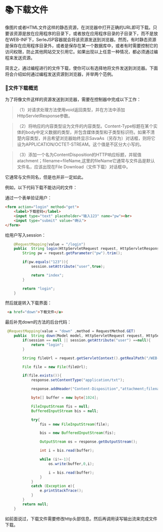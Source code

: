 # :books:下载文件 #

像图片或者HTML文件这样的静态资源，在浏览器中打开正确的URL即可下载。只要该资源是放在应用程序的目录下，或者放在应用程序目录的子目录下，而不是放在WEB-INF下，SerleJSP容器就会将该资源发送到浏览器。然而，有时静态资源是保存在应用程序目录外，或者是保存在某一个数据库中，或者有时需要控制它的访问权限，防止其他网站交叉引用它。如果出现以上任意一种情况，都必须通过编程来发送资源。

简言之，通过编程进行的文件下载，使你可以有选择地将文件发送到浏览器。下面将会介绍如何通过编程发送资源到浏览器，并举两个范例。

### :name_badge:文件下载概览 ###

为了将像文件这样的资源发送到浏览器，需要在控制器中完成以下工作：

> （1）对请求处理方法使用void返回类型，并在方法中添加HttpServletResponse参数。

> （2）将响应的内容类型设为文件的内容类型。Content-Type标题在某个实体的body中定义数据的类型，并包含媒体类型和子类型标识符。如果不清楚内容类型，并且希望浏览器始终显示SavaAs（另存为）对话框，则将它设为APPLICATION/OCTET-STREAM。这个值是不区分大小写的。

> （3）添加一个名为ContentDisposition的HTTP响应标题，并赋值atachment；filename=fileName,这里的fileName它通常与文件品是默认文件名，应该出现在File Download（文件下载）对话框中。

它通常与文件同名，但是也并非一定如此。

例如，以下代码下载不能访问的文件：

通过一个表单验证用户：

```html
<form action="login" method="get">
    <label>下载密码</label>
    <input type="text" placeholder="输入123" name="pw"><br>
    <input type="submit" value="确认">
</form>
```

给用户写入session：

```java
    @RequestMapping(value = "/login")
    public  String login(HttpServletRequest request, HttpServletResponse response, HttpSession session){
        String pw = request.getParameter("pw").trim();

        if(pw.equals("123")){
            session.setAttribute("user",true);

            return "index";
        }

        return "login";
    }
```

然后就是转入下载界面：

```html
 <a href="down">下载文件</a>
```

最后补充down的方法的后台代码：

```java
 @RequestMapping(value = "down" ,method = RequestMethod.GET)
    public  String down(Model model, HttpServletRequest request, HttpServletResponse response, HttpSession session){
        if(session == null || session.getAttribute("user") ==null){
            return "login";
        }

        String fileUrl = request.getServletContext().getRealPath("/WEB-INF/hello.txt");

        File file = new File(fileUrl);

        if(file.exists()){
            response.setContentType("application/txt");

            response.addHeader("Content-Disposition","attachment;filename=hello.txt");

            byte[] buffer = new byte[1024];

            FileInputStream fis = null;
            BufferedInputStream bis = null;

            try{
                fis = new FileInputStream(file);

                bis = new BufferedInputStream(fis);

                OutputStream os = response.getOutputStream();

                int i = bis.read(buffer);

                while (i!=-1){
                    os.write(buffer,0,i);

                    i = bis.read(buffer);
                }
            }
            catch (Exception e){
                e.printStackTrace();
            }
        }
        return null;
    }
```

如前面说过，下载文件需要修改http头部信息。然后再调用读写输出流来完成文件下载。








